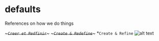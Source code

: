 # defaults
References on how we do things

*~~~`Creer et Redfinir`~~~*
*~~~`Create & Redefine`~~~*
*`Create & Refine`
![alt text][logo]

[logo]: http://www.wallquotes.com/sites/default/files/styles/uc_canvas/public/arts0164-94.png?itok=XruZUAfU "Trésor, Creer et Définir"
